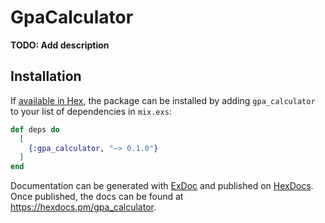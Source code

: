 # GpaCalculator

**TODO: Add description**

## Installation

If [available in Hex](https://hex.pm/docs/publish), the package can be installed
by adding `gpa_calculator` to your list of dependencies in `mix.exs`:

```elixir
def deps do
  [
    {:gpa_calculator, "~> 0.1.0"}
  ]
end
```

Documentation can be generated with [ExDoc](https://github.com/elixir-lang/ex_doc)
and published on [HexDocs](https://hexdocs.pm). Once published, the docs can
be found at <https://hexdocs.pm/gpa_calculator>.
